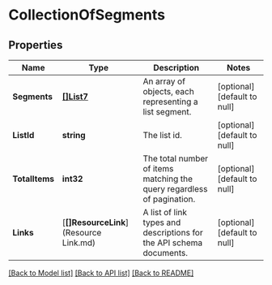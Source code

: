 # CollectionOfSegments

## Properties
Name | Type | Description | Notes
------------ | ------------- | ------------- | -------------
**Segments** | [**[]List7**](List_7.md) | An array of objects, each representing a list segment. | [optional] [default to null]
**ListId** | **string** | The list id. | [optional] [default to null]
**TotalItems** | **int32** | The total number of items matching the query regardless of pagination. | [optional] [default to null]
**Links** | [**[]ResourceLink**](Resource Link.md) | A list of link types and descriptions for the API schema documents. | [optional] [default to null]

[[Back to Model list]](../README.md#documentation-for-models) [[Back to API list]](../README.md#documentation-for-api-endpoints) [[Back to README]](../README.md)


